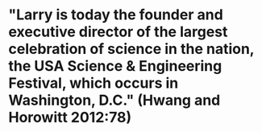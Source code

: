 # "Larry is today the founder and executive director of the largest celebration of science in the nation, the USA Science & Engineering Festival, which occurs in Washington, D.C." (Hwang and Horowitt 2012:78)